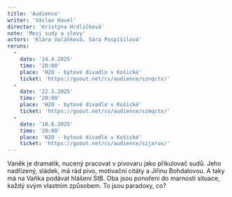 ```yaml
---
title: 'Audience'
writer: 'Václav Havel'
director: 'Kristýna Hrdličková'
note: 'Mezi sudy a slovy'
actors: 'Klára Valášková, Sára Pospíšilová'
reruns:
  -
    date: '24.4.2025'
    time: '20:00'
    place: 'H2O - bytové divadlo v Košické'
    ticket: 'https://goout.net/cs/audience/sznqctx/'
  -  
    date: '22.5.2025'
    time: '20:00'
    place: 'H2O - bytové divadlo v Košické'
    ticket: 'https://goout.net/cs/audience/szmqctx/'
  - 
    date: '10.6.2025'
    time: '20:00'
    place: 'H2O - bytové divadlo v Košické'
    ticket: 'https://goout.net/cs/audience/szjarux/'  
---
```

Vaněk je dramatik, nucený pracovat v pivovaru jako přikulovač sudů. Jeho nadřízený, sládek, má rád pivo, motivační citáty a Jiřinu Bohdalovou. A taky má na Vaňka podávat hlášení StB. Oba jsou ponořeni do marnosti situace, každý svým vlastním způsobem. To jsou paradoxy, co?

